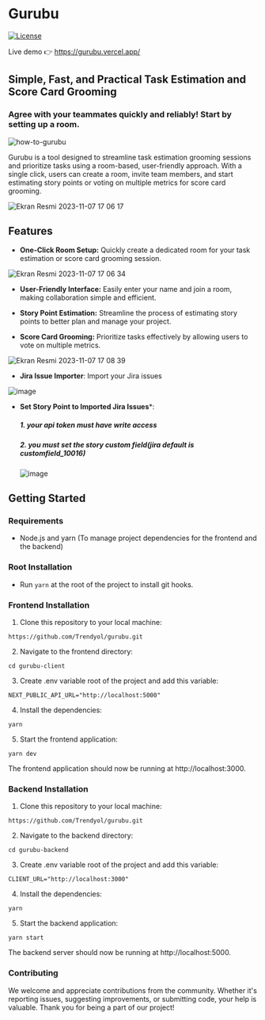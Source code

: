 # Gurubu

[![License](https://img.shields.io/badge/License-BSD_3--Clause-blue.svg)](https://github.com/Trendyol/gurubu/blob/main/LICENSE)

Live demo 👉 https://gurubu.vercel.app/

## Simple, Fast, and Practical Task Estimation and Score Card Grooming

### Agree with your teammates quickly and reliably! Start by setting up a room.

![how-to-gurubu](https://github.com/Trendyol/gurubu/assets/77741597/09020514-17f0-473d-87b9-3d7a50c95c37)

Gurubu is a tool designed to streamline task estimation grooming sessions and prioritize tasks using a room-based, user-friendly approach. With a single click, users can create a room, invite team members, and start estimating story points or voting on multiple metrics for score card grooming.


![Ekran Resmi 2023-11-07 17 06 17](https://github.com/Trendyol/gurubu/assets/77741597/30dd19b8-84db-49bb-a46f-f2acc7a75011)

## Features


- **One-Click Room Setup:** Quickly create a dedicated room for your task estimation or score card grooming session.
  
![Ekran Resmi 2023-11-07 17 06 34](https://github.com/Trendyol/gurubu/assets/77741597/c1daa141-fa7a-4758-a967-bc8de1a2242f)

- **User-Friendly Interface:** Easily enter your name and join a room, making collaboration simple and efficient.

- **Story Point Estimation:** Streamline the process of estimating story points to better plan and manage your project.

- **Score Card Grooming:** Prioritize tasks effectively by allowing users to vote on multiple metrics.

![Ekran Resmi 2023-11-07 17 08 39](https://github.com/Trendyol/gurubu/assets/77741597/d15fdd31-26c4-4914-a517-d2de5177dc09)

- **Jira Issue Importer**: Import your Jira issues

![image](https://github.com/Trendyol/gurubu/assets/33116071/d9da083c-5939-411f-9008-e2b6aef26a9f)

- **Set Story Point to Imported Jira Issues***:
    ##### 1. your api token must have write access 
    ##### 2. you must set the story custom field(jira default is *customfield_10016*)

  ![image](https://github.com/Trendyol/gurubu/assets/33116071/d81e3f99-b5e3-44ed-a02f-2b2d66c45190)

## Getting Started

### Requirements

- Node.js and yarn (To manage project dependencies for the frontend and the backend)

### Root Installation

- Run `yarn` at the root of the project to install git hooks.

### Frontend Installation

1. Clone this repository to your local machine:
```shell
https://github.com/Trendyol/gurubu.git
```
2. Navigate to the frontend directory:
```shell
cd gurubu-client
```
3. Create .env variable root of the project and add this variable:
```shell
NEXT_PUBLIC_API_URL="http://localhost:5000"
```
4. Install the dependencies:
```shell
yarn 
```
5. Start the frontend application:
```shell
yarn dev
```

The frontend application should now be running at http://localhost:3000.

### Backend Installation

1. Clone this repository to your local machine:
```shell
https://github.com/Trendyol/gurubu.git
```
2. Navigate to the backend directory:
```shell
cd gurubu-backend
```
3. Create .env variable root of the project and add this variable:
```shell
CLIENT_URL="http://localhost:3000"
```
4. Install the dependencies:
```shell
yarn 
```
5. Start the backend application:
```shell
yarn start
```

The backend server should now be running at http://localhost:5000.

### Contributing

We welcome and appreciate contributions from the community. Whether it's reporting issues, suggesting improvements, or submitting code, your help is valuable. Thank you for being a part of our project!




